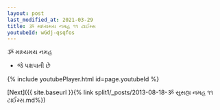 ```yaml
---
layout: post
last_modified_at: 2021-03-29
title: ૐ માધ્યમય નમહ ૧૧ ટાઈમ્સ
youtubeId: wGdj-qsqfos
---
```

 
 
 ૐ માધ્યમય નમહ  
 
 -  જે પક્ષપાતી છે 
 
  
 
  
 
 
 
 
 
 


{% include youtubePlayer.html id=page.youtubeId %}
 
[Next]({{ site.baseurl }}{% link  split1/_posts/2013-08-18-ૐ સુસહ્ય નમહ ૧૧ ટાઈમ્સ.md%})
 
